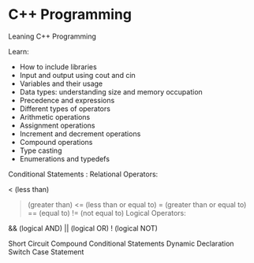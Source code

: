 # C++ Programming

Leaning C++ Programming 

Learn:
- How to include libraries
- Input and output using cout and cin
- Variables and their usage
- Data types: understanding size and memory occupation
- Precedence and expressions 
- Different types of operators 
- Arithmetic operations 
- Assignment operations 
- Increment and decrement operations 
- Compound operations 
- Type casting 
- Enumerations and typedefs


Conditional Statements :
Relational Operators:

< (less than)
> (greater than)
<= (less than or equal to)
>= (greater than or equal to)
== (equal to)
!= (not equal to)
Logical Operators:

&& (logical AND)
|| (logical OR)
! (logical NOT)

Short Circuit 
Compound Conditional Statements
Dynamic Declaration
Switch Case Statement
